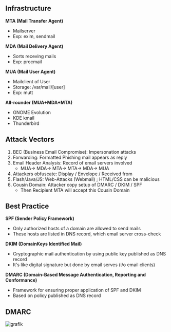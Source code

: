 ## Infrastructure

**MTA (Mail Transfer Agent)**
- Mailserver
- Exp: exim, sendmail

**MDA (Mail Delivery Agent)**
- Sorts receving mails
- Exp: procmail

**MUA (Mail User Agent)**
- Mailclient of User
- Storage: /var/mail/[user]
- Exp: mutt

**All-rounder (MUA+MDA+MTA)**
- GNOME Evolution
- KDE kmail
- Thunderbird

## Attack Vectors

1. BEC (Business Email Compromise): Impersonation attacks
2. Forwarding: Formatted Phishing mail appears as reply
3. Email Header Analysis: Record of email servers involved
   - MUA-> MDA-> MTA-> MTA-> MDA-> MUA
4. Attackers obfuscate: Display / Envelope / Received from
5. Flash/Java/JS: Web-Attacks (Webmail) ; HTML/CSS can be malicious
6. Cousin Domain: Attacker copy setup of DMARC / DKIM / SPF
    - Then Recipient MTA will accept this Cousin Domain

## Best Practice

**SPF (Sender Policy Framework)**
- Only authorized hosts of a domain are allowed to send mails
- These hosts are listed in DNS record, which email server cross-check

**DKIM (DomainKeys Identified Mail)**
- Cryptographic mail authentication by using public key published as DNS record
- It's like digital signature but done by email serves (i/o email clients)

**DMARC (Domain-Based Message Authentication, Reporting and Conformance)**
- Framework for ensuring proper application of SPF and DKIM
- Based on policy published as DNS record


## DMARC

![grafik](https://user-images.githubusercontent.com/84674087/131900599-a4ae7b95-3566-4c25-a7c3-8a3acfe15617.png)
